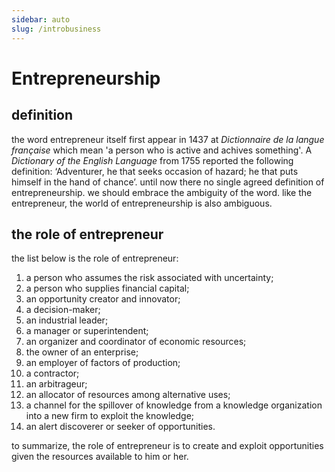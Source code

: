 ```yaml
---
sidebar: auto
slug: /introbusiness
--- 
```

# Entrepreneurship 

## definition
the word entrepreneur itself first appear in 1437 at *Dictionnaire de la langue française* which mean 'a person who is active and achives something'.  A *Dictionary of the English Language* from 1755 reported the following definition: ‘Adventurer, he that seeks occasion of hazard; he that puts himself in the hand of chance’. until now there no single agreed definition of entrepreneurship. we should embrace the ambiguity of the word. like the entrepreneur, the world of entrepreneurship is also ambiguous.

## the role of entrepreneur
the list below is the role of entrepreneur: 
1. a person who assumes the risk associated with uncertainty;
2. a person who supplies financial capital;
3. an opportunity creator and innovator;
4. a decision-maker;
5. an industrial leader;
6. a manager or superintendent;
7. an organizer and coordinator of economic resources;
8. the owner of an enterprise;
9. an employer of factors of production;
10. a contractor;
11. an arbitrageur;
12. an allocator of resources among alternative uses;
13. a channel for the spillover of knowledge from a knowledge organization into a new firm to exploit the knowledge;
14. an alert discoverer or seeker of opportunities.

to summarize, the role of entrepreneur is to create and exploit opportunities given the resources available to him or her. 

